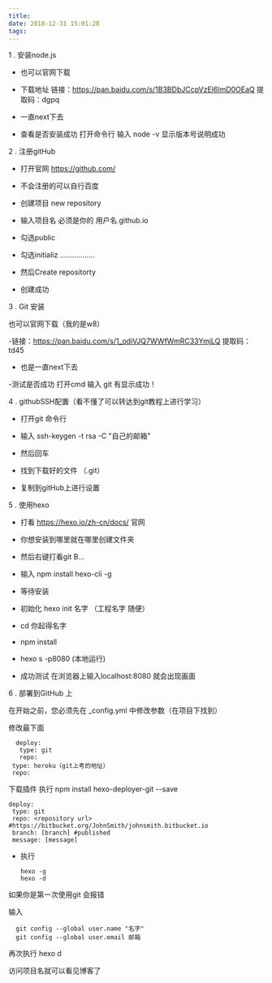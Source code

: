 ```yaml
---
title: 
date: 2018-12-31 15:01:28
tags:
---
```


1 . 安装node.js

- 也可以官网下载

- 下载地址 链接：https://pan.baidu.com/s/1B3BDbJCcpVzEI6lmD0OEaQ 
     提取码：dgpq 

- 一直next下去

- 查看是否安装成功  打开命令行  输入 node -v  显示版本号说明成功

2 . 注册gitHub

- 打开官网 https://github.com/

- 不会注册的可以自行百度

- 创建项目 new repository 

- 输入项目名 必须是你的 用户名.github.io

- 勾选public 
- 勾选initializ .................

- 然后Create repositorty

- 创建成功  

3 . Git 安装

也可以官网下载（我的是w8）

-链接：https://pan.baidu.com/s/1_odiVJQ7WWfWmRC33YmjLQ 
 提取码：td45 

- 也是一直next下去

-测试是否成功  打开cmd  输入 git  有显示成功！

4 . githubSSH配置（看不懂了可以转达到git教程上进行学习）

- 打开git 命令行
- 输入 ssh-keygen -t rsa -C "自己的邮箱"
- 然后回车 

- 找到下载好的文件 （.git）
- 复制到gitHub上进行设置

5 . 使用hexo

- 打看 https://hexo.io/zh-cn/docs/ 官网

- 你想安装到哪里就在哪里创建文件夹 
- 然后右键打看git B...
- 输入  npm install hexo-cli -g 

- 等待安装 

- 初始化 hexo init 名字 （工程名字 随便）

- cd 你起得名字 

- npm install

- hexo s -p8080 (本地运行)

- 成功测试  在浏览器上输入localhost:8080  就会出现画面



6 . 部署到GitHub 上

在开始之前，您必须先在 _config.yml 中修改参数（在项目下找到）

修改最下面  

      deploy:
       type: git
       repo:
     type: heroku（git上考的地址）
     repo:

下载插件 
   执行   npm install hexo-deployer-git --save


    deploy:
     type: git
     repo: <repository url> #https://bitbucket.org/JohnSmith/johnsmith.bitbucket.io
     branch: [branch] #published
     message: [message]
     
- 执行 

      hexo -g 
      hexo -d
      
      
 如果你是第一次使用git 会报错  
 
 输入 
      
      git config --global user.name "名字"
      git config --global user.email 邮箱
      
再次执行 hexo d

访问项目名就可以看见博客了


 

 




